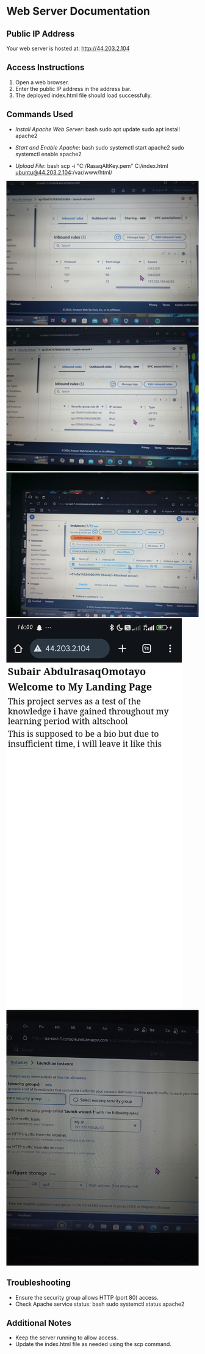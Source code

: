 # Web Server Documentation

## Public IP Address
Your web server is hosted at: http://44.203.2.104

## Access Instructions
1. Open a web browser.
2. Enter the public IP address in the address bar.
3. The deployed index.html file should load successfully.

## Commands Used
- *Install Apache Web Server*:
  bash
  sudo apt update
  sudo apt install apache2
  
- *Start and Enable Apache*:
  bash
  sudo systemctl start apache2
  sudo systemctl enable apache2
  
- *Upload File*:
  bash
  scp -i "C:/RasaqAltKey.pem" C:/index.html ubuntu@44.203.2.104:/var/www/html/
  
<img src="screenshots/S2.png" alt="pic 1">
<img src="screenshots/S3.png" alt="pic 2">
<img src="screenshots/S4.png" alt="pic 3">
<img src="screenshots/S5.png" alt="pic 4">
<img src="screenshots/S6.png" alt="pic 5">


## Troubleshooting
- Ensure the security group allows HTTP (port 80) access.
- Check Apache service status:
  bash
  sudo systemctl status apache2
  

## Additional Notes
- Keep the server running to allow access.
- Update the index.html file as needed using the scp command.